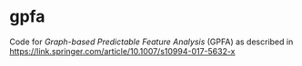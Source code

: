 # gpfa

Code for _Graph-based Predictable Feature Analysis_ (GPFA) as described in 
https://link.springer.com/article/10.1007/s10994-017-5632-x 